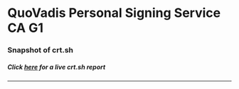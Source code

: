 # QuoVadis Personal Signing Service CA G1
### Snapshot of crt.sh
##### Click [here](https://crt.sh/?q=F94C931373F850FF3D7DB5FB20AC04EC2F812CAEC9BD17E32DB6DCAE2269104D) for a live crt.sh report

---
